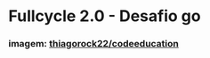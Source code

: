 # Fullcycle 2.0 - Desafio go

### imagem: [thiagorock22/codeeducation](https://hub.docker.com/repository/docker/thiagorock22/codeeducation)